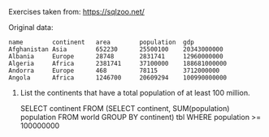 Exercises taken from: https://sqlzoo.net/

Original data:

```
name	    continent	area	    population	gdp
Afghanistan	Asia	    652230	    25500100	20343000000
Albania	    Europe	    28748	    2831741	    12960000000
Algeria	    Africa	    2381741	    37100000	188681000000
Andorra	    Europe	    468	        78115	    3712000000
Angola	    Africa	    1246700	    20609294	100990000000
```

1. List the continents that have a total population of at least 100 million.

    SELECT continent FROM 
    (SELECT continent, SUM(population) population
    FROM world
    GROUP BY continent) tbl
    WHERE population >= 100000000
    